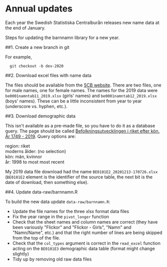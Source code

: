 # Annual updates

Each year the Swedish Statistiska Centralburån releases new name data at the end of January.

Steps for updating the barnnamn library for a new year.

##1. Create a new branch in git

For example, 
```
  git checkout -b dev-2020
```

##2. Download excel files with name data

The files should be available from the [SCB website](http://www.scb.se/hitta-statistik/statistik-efter-amne/befolkning/amnesovergripande-statistik/namnstatistik/). There are two files, one for male names, one for female names. The names for the 2019 data were `be0001namntab11_2019.xlsx` (girls' names) and `be0001namntab12_2019.xlsx` (boys' names). These can be a little inconsistent from year to year (underscore vs. hyphen, etc.).

##3. Download demographic data

This isn't available as a pre-made file, so you have to do it as a database query. The page should be called [Befolkningsutvecklingen i riket efter kön. År 1749 - 2019](http://www.statistikdatabasen.scb.se/pxweb/sv/ssd/START__BE__BE0101__BE0101G/BefUtvKon1749/). Query options are:

region: riket  
moderns ålder: (no selection)  
kön: män, kvinnor  
år: 1998 to most most recent

My 2019 data file download had the name `BE0101E2_20201213-170726.xlsx` (`BE0101E2` element is the identifier of the source table, the next bit is the date of download, then something else).

##4. Update data-raw/barnnamn.R

To build the new data update `data-raw/barnnamn.R`:

- Update the file names for the three xlsx format data files
- Fix the year range in the `pivot_longer` function
- Check that the sheet names and column names are correct (they have been variously "Flickor" and "Flickor - Girls", "Namn" and "Namn/Name", etc.) and that the right number of lines are being skipped from the top of the file.
- Check that the `col_types` argument is correct in the `read_excel` function acting on the `BE0101E3` demographic data table (format might change slightly)
- Tidy up by removing old raw data files
